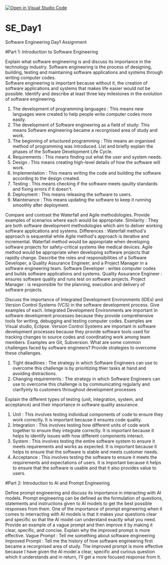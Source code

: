 [![Open in Visual Studio Code](https://classroom.github.com/assets/open-in-vscode-2e0aaae1b6195c2367325f4f02e2d04e9abb55f0b24a779b69b11b9e10269abc.svg)](https://classroom.github.com/online_ide?assignment_repo_id=18407327&assignment_repo_type=AssignmentRepo)
# SE_Day1
Software Engineering Day1 Assignment

#Part 1: Introduction to Software Engineering

Explain what software engineering is and discuss its importance in the technology industry.
Software engineering is the process of designing, building, testing and maintaining software applications and systems through writing computer codes.  
Software engineering is important because without it, the creation of software applications and systems that makes life easier would not be possible.
Identify and describe at least three key milestones in the evolution of software engineering.
1) The development of programming languages : This means new languages were created to help people write computer codes more easily.
2) The development of Software engineering as a field of study: This means Software engineering became a recorgnised area of study and work.
3) The beginning of srtuctured programming : This means an organised method of programming was introduced.
List and briefly explain the phases of the Software Development Life Cycle.
1) Requirements : This means finding out what the user and system needs.
2) Design : This means creating high-level details of how the software will work.
3) Implementation : This means writing the code and building the software according to the design created.
4) Testing : This means checking if the software meets qaulity standards and fixing errors if it doesn't.
5) Deployment : This means releasing the software to users.
6) Maintenance : This means updating the software to keep it running smoothly after deployment.

Compare and contrast the Waterfall and Agile methodologies. Provide examples of scenarios where each would be appropriate.
Similarity : They are both software development methodologies which aim to deliver working software applications and systems.
Differences : Waterfall method's approach is sequential while Agile method's approach is iterative and incremental.
Waterfall method would be appropriate when developing software projects for safety-critical systems like medical devices.
Agile method would be appropriate when developing software projects that rapidly change.
Describe the roles and responsibilities of a Software Developer, a Quality Assurance Engineer, and a Project Manager in a software engineering team.
Software Developer : writes computer codes and builds software applications and systems.
Quality Assurance Engineer : ensures software quality and runs test on software projects.
Project Manager : is responsible for the planning, execution and delivery of software projects.

Discuss the importance of Integrated Development Environments (IDEs) and Version Control Systems (VCS) in the software development process. Give examples of each.
Integrated Development Environments are important in software development processes because they provide comprehensive tools for writing, debugging and testing computer codes. Examples are Visual studio, Eclipse. 
Version Control Systems are important in software development processes because they provide software tools used for tracking changes to source codes and coordinating work among team members. Examples are Git, Subversion. 
What are some common challenges faced by software engineers? Provide strategies to overcome these challenges.
1) Tight deadlines : The strategy in which Software Engineers can use to overcome this challenge is by prioritizing thier tasks at hand and avoiding distractions.
2) Changing requirements :  The strategy in which Software Engineers can use to overcome this challenge is by communicating regularly and clarifyinly to customers throughout development processes

Explain the different types of testing (unit, integration, system, and acceptance) and their importance in software quality assurance.
1) Unit : This involves testing individual components of code to ensure they work correctly. It is important because it ensures code quality.
2) Integration : This involves testing how different units of code work together to ensure they integrate correctly. It is important because it helps to identify issues with how different components interact.
3) System : This involves testing the entire software system to ensure it meets requirements and works as expected. It is important because it helps to ensure that the software is stable and meets customer needs. 
4) Acceptance : This involves testing the software to ensure it meets the requirements and expectations of users. It is important because it helps to ensure that the software is usable and that it also provides value to users. 

#Part 2: Introduction to AI and Prompt Engineering


Define prompt engineering and discuss its importance in interacting with AI models.
Prompt engineering can be defined as the formulation of questions, statements and instructions given to AI models to get the best possible responses from them. 
One of the importance of prompt engineering when it comes to interracting with AI models is that it makes your questions clear and specific so that the AI model can understand exactly what you need.
Provide an example of a vague prompt and then improve it by making it clear, specific, and concise. Explain why the improved prompt is more effective.
Vague Prompt : Tell me something about software engineering
Improved Prompt : Tell me the history of how software engineering first became a recorgnised area of study.
The improved prompt is more effective because I have given the AI model a clear, specific and curious question which it understands and in return, I'll get a more focused response from it.
